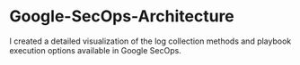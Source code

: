 # Google-SecOps-Architecture
I created a detailed visualization of the log collection methods and playbook execution options available in Google SecOps.
